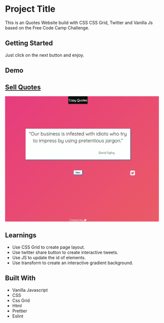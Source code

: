 # Project Title

This is an Quotes Website build with CSS CSS Grid, Twitter and Vanilla Js based on the Free Code Camp Challenge.

## Getting Started

Just click on the next button and enjoy.

## Demo

## [Sell Quotes](https://danielgarciaguillen.github.io/sell-quotes/)
![Sell Quotes](/images/sellquotes.JPG?raw=true "Sell Quotes")


## Learnings

* Use CSS Grid to create page layout.
* Use twitter share button to create interactive tweets.
* Use JS to update the id of elements.
* Use transform to create an interactive gradient background.

## Built With

* Vanilla Javascript
* CSS
* Css Grid
* Html
* Prettier
* Eslint
